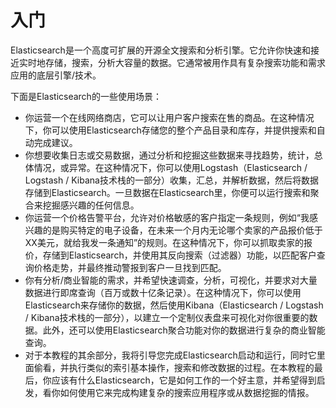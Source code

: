 # 入门

Elasticsearch是一个高度可扩展的开源全文搜索和分析引擎。它允许你快速和接近实时地存储，搜索，分析大容量的数据。它通常被用作具有复杂搜索功能和需求应用的底层引擎/技术。

下面是Elasticsearch的一些使用场景：

* 你运营一个在线网络商店，它可以让用户客户搜索在售的商品。在这种情况下，你可以使用Elasticsearch存储您的整个产品目录和库存，并提供搜索和自动完成建议。
* 你想要收集日志或交易数据，通过分析和挖掘这些数据来寻找趋势，统计，总体情况，或异常。在这种情况下，你可以使用Logstash（Elasticsearch / Logstash / Kibana技术栈的一部分）收集，汇总，并解析数据，然后将数据存储到Elasticsearch。一旦数据在Elasticsearch里，你便可以运行搜索和聚合来挖掘感兴趣的任何信息。
* 你运营一个价格告警平台，允许对价格敏感的客户指定一条规则，例如“我感兴趣的是购买特定的电子设备，在未来一个月内无论哪个卖家的产品报价低于XX美元，就给我发一条通知”的规则。在这种情况下，你可以抓取卖家的报价，存储到Elasticsearch，并使用其反向搜索（过滤器）功能，以匹配客户查询价格走势，并最终推动警报到客户一旦找到匹配。
* 你有分析/商业智能的需求，并希望快速调查，分析，可视化，并要求对大量数据进行即席查询（百万或数十亿条记录）。在这种情况下，你可以使用Elasticsearch来存储你的数据，然后使用Kibana（Elasticsearch / Logstash / Kibana技术栈的一部分），以建立一个定制仪表盘来可视化对你很重要的数据。此外，还可以使用Elasticsearch聚合功能对你的数据进行复杂的商业智能查询。
* 对于本教程的其余部分，我将引导您完成Elasticsearch启动和运行，同时它里面偷看，并执行类似的索引基本操作，搜索和修改数据的过程。在本教程的最后，你应该有什么Elasticsearch，它是如何工作的一个好主意，并希望得到启发，看你如何使用它来完成构建复杂的搜索应用程序或从数据挖掘的情报。




